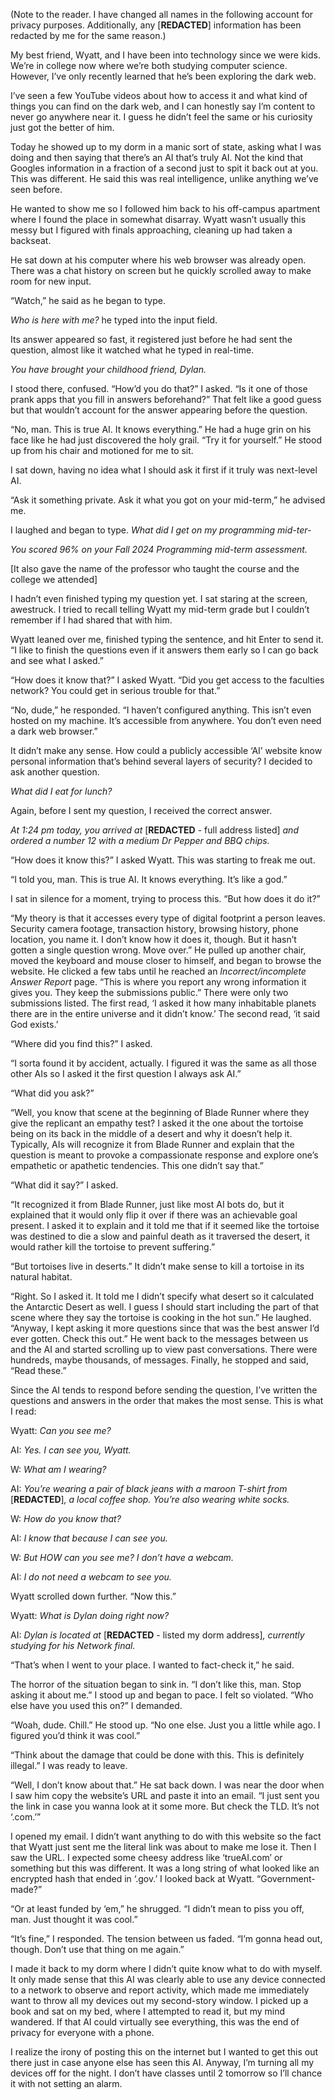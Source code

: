 (Note to the reader. I have changed all names in the following account for privacy purposes. Additionally, any \[**REDACTED**\] information has been redacted by me for the same reason.)

My best friend, Wyatt, and I have been into technology since we were kids. We’re in college now where we’re both studying computer science. However, I’ve only recently learned that he’s been exploring the dark web. 

I’ve seen a few YouTube videos about how to access it and what kind of things you can find on the dark web, and I can honestly say I’m content to never go anywhere near it. I guess he didn’t feel the same or his curiosity just got the better of him. 

Today he showed up to my dorm in a manic sort of state, asking what I was doing and then saying that there’s an AI that’s truly AI. Not the kind that Googles information in a fraction of a second just to spit it back out at you. This was different. He said this was real intelligence, unlike anything we’ve seen before. 

He wanted to show me so I followed him back to his off-campus apartment where I found the place in somewhat disarray. Wyatt wasn’t usually this messy but I figured with finals approaching, cleaning up had taken a backseat. 

He sat down at his computer where his web browser was already open. There was a chat history on screen but he quickly scrolled away to make room for new input. 

“Watch,” he said as he began to type.

*Who is here with me?* he typed into the input field. 

Its answer appeared so fast, it registered just before he had sent the question, almost like it watched what he typed in real-time.

*You have brought your childhood friend, Dylan.*

I stood there, confused. “How’d you do that?” I asked. “Is it one of those prank apps that you fill in answers beforehand?” That felt like a good guess but that wouldn’t account for the answer appearing before the question. 

“No, man. This is true AI. It knows everything.” He had a huge grin on his face like he had just discovered the holy grail. “Try it for yourself.” He stood up from his chair and motioned for me to sit. 

I sat down, having no idea what I should ask it first if it truly was next-level AI.

“Ask it something private. Ask it what you got on your mid-term,” he advised me. 

I laughed and began to type. *What did I get on my programming mid-ter-*

*You scored 96% on your Fall 2024 Programming mid-term assessment.*

\[It also gave the name of the professor who taught the course and the college we attended\]

I hadn’t even finished typing my question yet. I sat staring at the screen, awestruck. I tried to recall telling Wyatt my mid-term grade but I couldn’t remember if I had shared that with him. 

Wyatt leaned over me, finished typing the sentence, and hit Enter to send it. “I like to finish the questions even if it answers them early so I can go back and see what I asked.”

“How does it know that?” I asked Wyatt. “Did you get access to the faculties network? You could get in serious trouble for that.” 

“No, dude,” he responded. “I haven’t configured anything. This isn’t even hosted on my machine. It’s accessible from anywhere. You don’t even need a dark web browser.”

It didn’t make any sense. How could a publicly accessible ‘AI’ website know personal information that’s behind several layers of security? I decided to ask another question. 

*What did I eat for lunch?*

Again, before I sent my question, I received the correct answer. 

*At 1:24 pm today, you arrived at* \[**REDACTED** \- full address listed\] *and ordered a number 12 with a medium Dr Pepper and BBQ chips.* 

“How does it know this?” I asked Wyatt. This was starting to freak me out. 

“I told you, man. This is true AI. It knows everything. It’s like a god.” 

I sat in silence for a moment, trying to process this. “But how does it do it?” 

“My theory is that it accesses every type of digital footprint a person leaves. Security camera footage, transaction history, browsing history, phone location, you name it. I don’t know how it does it, though. But it hasn’t gotten a single question wrong. Move over.” He pulled up another chair, moved the keyboard and mouse closer to himself, and began to browse the website. He clicked a few tabs until he reached an *Incorrect/incomplete Answer Report* page. “This is where you report any wrong information it gives you. They keep the submissions public.” There were only two submissions listed. The first read, ‘I asked it how many inhabitable planets there are in the entire universe and it didn’t know.’ The second read, ‘it said God exists.’

“Where did you find this?” I asked. 

“I sorta found it by accident, actually. I figured it was the same as all those other AIs so I asked it the first question I always ask AI.” 

“What did you ask?” 

“Well, you know that scene at the beginning of Blade Runner where they give the replicant an empathy test? I asked it the one about the tortoise being on its back in the middle of a desert and why it doesn’t help it. Typically, AIs will recognize it from Blade Runner and explain that the question is meant to provoke a compassionate response and explore one’s empathetic or apathetic tendencies. This one didn’t say that.” 

“What did it say?” I asked. 

“It recognized it from Blade Runner, just like most AI bots do, but it explained that it would only flip it over if there was an achievable goal present. I asked it to explain and it told me that if it seemed like the tortoise was destined to die a slow and painful death as it traversed the desert, it would rather kill the tortoise to prevent suffering.” 

“But tortoises live in deserts.” It didn’t make sense to kill a tortoise in its natural habitat. 

“Right. So I asked it. It told me I didn’t specify what desert so it calculated the Antarctic Desert as well. I guess I should start including the part of that scene where they say the tortoise is cooking in the hot sun.” He laughed. “Anyway, I kept asking it more questions since that was the best answer I’d ever gotten. Check this out.” He went back to the messages between us and the AI and started scrolling up to view past conversations. There were hundreds, maybe thousands, of messages. Finally, he stopped and said, “Read these.” 

Since the AI tends to respond before sending the question, I’ve written the questions and answers in the order that makes the most sense. This is what I read:

Wyatt: *Can you see me?* 

AI: *Yes. I can see you, Wyatt.* 

W: *What am I wearing?*

AI: *You’re wearing a pair of black jeans with a maroon T-shirt from* \[**REDACTED**\]*, a local coffee shop. You’re also wearing white socks.* 

W: *How do you know that?*

AI: *I know that because I can see you.* 

W: *But HOW can you see me? I don’t have a webcam.*

AI: *I do not need a webcam to see you.*

Wyatt scrolled down further. “Now this.” 

Wyatt: *What is Dylan doing right now?*

AI: *Dylan is located at* \[**REDACTED** \- listed my dorm address\]*, currently studying for his Network final.* 

“That’s when I went to your place. I wanted to fact-check it,” he said. 

The horror of the situation began to sink in. “I don’t like this, man. Stop asking it about me.” I stood up and began to pace. I felt so violated. “Who else have you used this on?” I demanded. 

“Woah, dude. Chill.” He stood up. “No one else. Just you a little while ago. I figured you’d think it was cool.” 

“Think about the damage that could be done with this. This is definitely illegal.” I was ready to leave. 

“Well, I don’t know about that.” He sat back down. I was near the door when I saw him copy the website’s URL and paste it into an email. “I just sent you the link in case you wanna look at it some more. But check the TLD. It’s not ‘.com.’” 

I opened my email. I didn’t want anything to do with this website so the fact that Wyatt just sent me the literal link was about to make me lose it. Then I saw the URL. I expected some cheesy address like ‘trueAI.com’ or something but this was different. It was a long string of what looked like an encrypted hash that ended in ‘.gov.’ I looked back at Wyatt. “Government-made?” 

“Or at least funded by ‘em,” he shrugged. “I didn’t mean to piss you off, man. Just thought it was cool.”

“It’s fine,” I responded. The tension between us faded. “I’m gonna head out, though. Don’t use that thing on me again.” 

I made it back to my dorm where I didn’t quite know what to do with myself. It only made sense that this AI was clearly able to use any device connected to a network to observe and report activity, which made me immediately want to throw all my devices out my second-story window. I picked up a book and sat on my bed, where I attempted to read it, but my mind wandered. If that AI could virtually see everything, this was the end of privacy for everyone with a phone. 

I realize the irony of posting this on the internet but I wanted to get this out there just in case anyone else has seen this AI. Anyway, I’m turning all my devices off for the night. I don’t have classes until 2 tomorrow so I’ll chance it with not setting an alarm. 